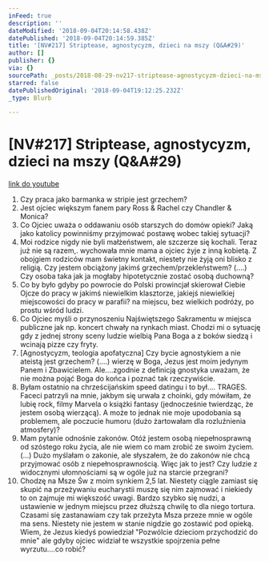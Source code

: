 ```yaml
---
inFeed: true
description: ''
dateModified: '2018-09-04T20:14:58.438Z'
datePublished: '2018-09-04T20:14:59.385Z'
title: '[NV#217] Striptease, agnostycyzm, dzieci na mszy (Q&A#29)'
author: []
publisher: {}
via: {}
sourcePath: _posts/2018-08-29-nv217-striptease-agnostycyzm-dzieci-na-mszy-qanda29.md
starred: false
datePublishedOriginal: '2018-09-04T19:12:25.232Z'
_type: Blurb

---
```

# \[NV\#217\] Striptease, agnostycyzm, dzieci na mszy (Q&A\#29)
[link do youtube][0]

1. Czy praca jako barmanka w stripie jest grzechem?
2. Jest ojciec większym fanem pary Ross & Rachel czy Chandler & Monica?
3. Co Ojciec uważa o oddawaniu osób starszych do domów opieki? Jaką jako katolicy powinniśmy przyjmować postawę wobec takiej sytuacji?
4. Moi rodzice nigdy nie byli małżeństwem, ale szczerze się kochali. Teraz już nie są razem,. wychowała mnie mama a ojciec żyje z inną kobietą. Z obojgiem rodziców mam świetny kontakt, niestety nie żyją oni blisko z religią. Czy jestem obciążony jakimś grzechem/przekleństwem? (....) Czy osoba taka jak ja mogłaby hipotetycznie zostać osobą duchowną?
5. Co by było gdyby po powrocie do Polski prowincjał skierował Ciebie Ojcze do pracy w jakimś niewielkim klasztorze, jakiejś niewielkiej miejscowości do pracy w parafii? na miejscu, bez wielkich podróży, po prostu wśród ludzi.
6. Co Ojciec myśli o przynoszeniu Najświętszego Sakramentu w miejsca publiczne jak np. koncert chwały na rynkach miast. Chodzi mi o sytuację gdy z jednej strony sceny ludzie wielbią Pana Boga a z boków siedzą i wcinają pizze czy fryty. 
7. \[Agnostycyzm, teologia apofatyczna\] Czy bycie agnostykiem a nie ateistą jest grzechem? (....) wierzę w Boga, Jezus jest moim jedynym Panem i Zbawicielem. Ale....zgodnie z definicją gnostyka uważam, że nie można pojąć Boga do końca i poznać tak rzeczywiście.
8. Byłam ostatnio na chrześcijańskim speed datingu i to był.... TRAGES. Faceci patrzyli na mnie, jakbym się urwała z choinki, gdy mówiłam, że lubię rock, filmy Marvela o książki fantasy (jednocześnie twierdząc, że jestem osobą wierzącą). A może to jednak nie moje upodobania są problemem, ale poczucie humoru (dużo żartowałam dla rozluźnienia atmosfery)? 
9. Mam pytanie odnośnie zakonów. Otóż jestem osobą niepełnosprawną od szóstego roku życia, ale nie wiem co mam zrobić ze swoim życiem. (...) Dużo myślałam o zakonie, ale słyszałem, że do zakonów nie chcą przyjmować osób z niepełnosprawnością. Więc jak to jest? Czy ludzie z widocznymi ułomnościami są w ogóle już na starcie przegrani?
10. Chodzę na Msze Św z moim synkiem 2,5 lat. Niestety ciągle zamiast się skupić na przeżywaniu eucharystii muszę się nim zajmować i niekiedy to on zajmuje mi większość uwagi. Bardzo szybko się nudzi, a ustawienie w jednym miejscu przez dłuższą chwilę to dla niego tortura. Czasami się zastanawiam czy tak przeżyta Msza przeze mnie w ogóle ma sens. Niestety nie jestem w stanie nigdzie go zostawić pod opieką. Wiem, że Jezus kiedyś powiedział "Pozwólcie dzieciom przychodzić do mnie" ale gdyby ojciec widział te wszystkie spojrzenia pełne wyrzutu....co robić?

[0]: https://www.youtube.com/watch?v=G0AA4ctN3RQ&